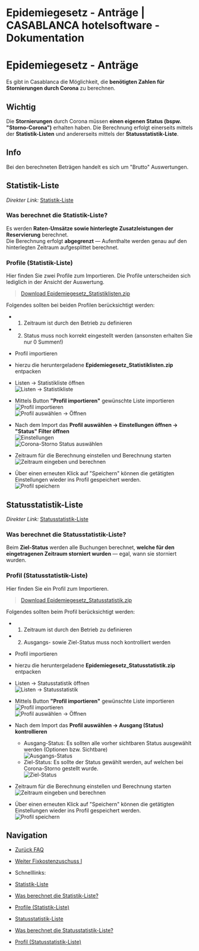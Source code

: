 # Epidemiegesetz - Anträge | CASABLANCA hotelsoftware - Dokumentation

# Epidemiegesetz - Anträge

Es gibt in Casablanca die Möglichkeit, die **benötigten Zahlen für Stornierungen durch Corona** zu berechnen.  

## Wichtig

Die **Stornierungen** durch Corona müssen **einen eigenen Status (bspw. "Storno-Corona")** erhalten haben. Die Berechnung erfolgt einerseits mittels der **Statistik-Listen** und andererseits mittels der **Statusstatistik-Liste**.

## Info

Bei den berechneten Beträgen handelt es sich um "Brutto" Auswertungen.

## Statistik-Liste
*Direkter Link:* [Statistik-Liste](https://docs.casablanca.at/faq/epidemic_law/#statistik-liste)

### Was berechnet die Statistik-Liste?
Es werden **Raten-Umsätze sowie hinterlegte Zusatzleistungen der Reservierung** berechnet.  
Die Berechnung erfolgt **abgegrenzt** — Aufenthalte werden genau auf den hinterlegten Zeitraum aufgesplittet berechnet.

### Profile (Statistik-Liste)
Hier finden Sie zwei Profile zum Importieren. Die Profile unterscheiden sich lediglich in der Ansicht der Auswertung.

> [Download Epidemiegesetz_Statistiklisten.zip](https://docs.casablanca.at/assets/files/Epidemiegesetz_Statistiklisten-42f3f40331e13fab19cce16665df6f34.zip)

Folgendes sollten bei beiden Profilen berücksichtigt werden:
* 1. Zeitraum ist durch den Betrieb zu definieren
* 2. Status muss noch korrekt eingestellt werden (ansonsten erhalten Sie nur 0 Summen!)

* Profil importieren
* hierzu die heruntergeladene **Epidemiegesetz_Statistiklisten.zip** entpacken
* Listen -> Statistikliste öffnen  
  ![Listen -> Statistikliste](https://docs.casablanca.at/assets/images/open_statisticlist-85ac2fc4f88443e26313df074e1f8f19.png)
* Mittels Button **"Profil importieren"** gewünschte Liste importieren  
  ![Profil importieren](https://docs.casablanca.at/assets/images/import_profile-497bd56f985c3e93675d0c38da09a723.png)  
  ![Profil auswählen -> Öffnen](https://docs.casablanca.at/assets/images/select_profile-707c9493a9b22d425924146043abc84a.png)
* Nach dem Import das **Profil auswählen -> Einstellungen öffnen -> "Status" Filter öffnen**  
  ![Einstellungen](https://docs.casablanca.at/assets/images/settings-ebbaf2e312f51ab8607d02e139598ca0.png)  
  ![Corona-Storno Status auswählen](https://docs.casablanca.at/assets/images/set_status-8a4d26c9c1a07c5a7fb20fd0c53677c9.png)
* Zeitraum für die Berechnung einstellen und Berechnung starten  
  ![Zeitraum eingeben und berechnen](https://docs.casablanca.at/assets/images/start_calculation-3e339137ef330f3b149637f316128e0e.png)
* Über einen erneuten Klick auf "Speichern" können die getätigten Einstellungen wieder ins Profil gespeichert werden.  
  ![Profil speichern](https://docs.casablanca.at/assets/images/save_profile-16c1eca43dad79dcc07399662a6e1a79.png)

## Statusstatistik-Liste
*Direkter Link:* [Statusstatistik-Liste](https://docs.casablanca.at/faq/epidemic_law/#statusstatistik-liste)

### Was berechnet die Statusstatistik-Liste?
Beim **Ziel-Status** werden alle Buchungen berechnet, **welche für den eingetragenen Zeitraum storniert wurden** — egal, wann sie storniert wurden.

### Profil (Statusstatistik-Liste)
Hier finden Sie ein Profil zum Importieren.

> [Download Epidemiegesetz_Statusstatistik.zip](https://docs.casablanca.at/assets/files/Epidemiegesetz_Statusstatistik-4b4292a2bf08a4a7098336b3717d3443.zip)

Folgendes sollten beim Profil berücksichtigt werden:
* 1. Zeitraum ist durch den Betrieb zu definieren
* 2. Ausgangs- sowie Ziel-Status muss noch kontrolliert werden

* Profil importieren
* hierzu die heruntergeladene **Epidemiegesetz_Statusstatistik.zip** entpacken
* Listen -> Statusstatistik öffnen  
  ![Listen -> Statusstatistik](https://docs.casablanca.at/assets/images/open_statusstatisticlist-bddf8eb0bed87d88308d198eb1ec081c.png)
* Mittels Button **"Profil importieren"** gewünschte Liste importieren  
  ![Profil importieren](https://docs.casablanca.at/assets/images/import_profile2-6f25891fa55e276544d25941db69c894.png)  
  ![Profil auswählen -> Öffnen](https://docs.casablanca.at/assets/images/select_profile2-dd5c21d81dd0d115e423a40cef8cdb92.png)
* Nach dem Import das **Profil auswählen -> Ausgang (Status) kontrollieren**
  * Ausgang-Status: Es sollten alle vorher sichtbaren Status ausgewählt werden (Optionen bzw. Sichtbare)  
    ![Ausgangs-Status](https://docs.casablanca.at/assets/images/status1-b730d03e0c377d882d514f6d33edd291.png)
  * Ziel-Status: Es sollte der Status gewählt werden, auf welchen bei Corona-Storno gestellt wurde.  
    ![Ziel-Status](https://docs.casablanca.at/assets/images/status2-76b14a639e6e32b20399a27a7d20efd0.png)
* Zeitraum für die Berechnung einstellen und Berechnung starten  
  ![Zeitraum eingeben und berechnen](https://docs.casablanca.at/assets/images/start_calculation2-3016126cad6248ec95fdfcd43ecc5134.png)
* Über einen erneuten Klick auf "Speichern" können die getätigten Einstellungen wieder ins Profil gespeichert werden.  
  ![Profil speichern](https://docs.casablanca.at/assets/images/save_profile2-9d6ae7f55e82b391931acd5df622074f.png)

## Navigation
* [Zurück FAQ](https://docs.casablanca.at/faq/)
* [Weiter Fixkostenzuschuss I](https://docs.casablanca.at/faq/epidemic_law/fixed_cost_grand1)

* Schnelllinks:
* [Statistik-Liste](https://docs.casablanca.at/faq/epidemic_law/#statistik-liste)
* [Was berechnet die Statistik-Liste?](https://docs.casablanca.at/faq/epidemic_law/#was-wird-die-statistik-liste-berechnet)
* [Profile (Statistik-Liste)](https://docs.casablanca.at/faq/epidemic_law/#profile)
* [Statusstatistik-Liste](https://docs.casablanca.at/faq/epidemic_law/#statusstatistik-liste)
* [Was berechnet die Statusstatistik-Liste?](https://docs.casablanca.at/faq/epidemic_law/#was-wird-die-statusstatistik-liste-berechnet)
* [Profil (Statusstatistik-Liste)](https://docs.casablanca.at/faq/epidemic_law/#profil)